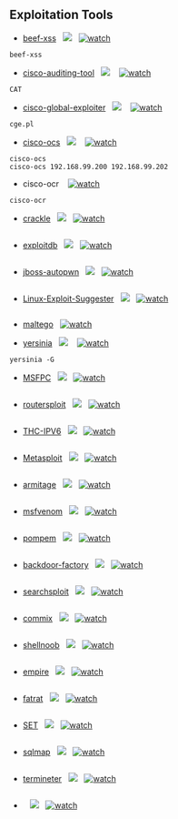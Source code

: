 ## Exploitation Tools

* [beef-xss](https://tools.kali.org/exploitation-tools/beef-xss)&nbsp;&nbsp;&nbsp;[![](https://raw.githubusercontent.com/hhhrrrttt222111/Ethical-Hacking-Tools/master/0/github.png?token=AKLVDP6I6CIJHEVIZR5WZH26VQW2S)](https://github.com/beefproject/beef)&nbsp;&nbsp; [![watch](https://raw.githubusercontent.com/hhhrrrttt222111/Ethical-Hacking-Tools/master/0/yt.png?token=AKLVDP6T4FQVCZ55NNCO72C6VQWHE)](https://www.youtube.com/watch?v=BzepbzdIoGc)
``` 
beef-xss
```
* [cisco-auditing-tool](https://tools.kali.org/vulnerability-analysis/cisco-auditing-tool)&nbsp;&nbsp;&nbsp;[![](https://raw.githubusercontent.com/hhhrrrttt222111/Ethical-Hacking-Tools/master/0/github.png?token=AKLVDP6I6CIJHEVIZR5WZH26VQW2S)](https://gitlab.com/kalilinux/packages/cisco-auditing-tool)&nbsp;&nbsp;&nbsp; [![watch](https://raw.githubusercontent.com/hhhrrrttt222111/Ethical-Hacking-Tools/master/0/yt.png?token=AKLVDP6T4FQVCZ55NNCO72C6VQWHE)](https://www.youtube.com/watch?v=a0dYrk3sIcQ)
``` 
CAT
```
* [cisco-global-exploiter](https://tools.kali.org/vulnerability-analysis/cisco-global-exploiter)&nbsp;&nbsp;&nbsp;[![](https://raw.githubusercontent.com/hhhrrrttt222111/Ethical-Hacking-Tools/master/0/github.png?token=AKLVDP6I6CIJHEVIZR5WZH26VQW2S)](https://gitlab.com/kalilinux/packages/cisco-global-exploiter)&nbsp;&nbsp;&nbsp; [![watch](https://raw.githubusercontent.com/hhhrrrttt222111/Ethical-Hacking-Tools/master/0/yt.png?token=AKLVDP6T4FQVCZ55NNCO72C6VQWHE)](https://www.youtube.com/watch?v=JX5Pl-rAJ_k)
``` 
cge.pl
```
* [cisco-ocs](https://tools.kali.org/vulnerability-analysis/cisco-ocs)&nbsp;&nbsp;&nbsp;[![](https://raw.githubusercontent.com/hhhrrrttt222111/Ethical-Hacking-Tools/master/0/github.png?token=AKLVDP6I6CIJHEVIZR5WZH26VQW2S)](https://gitlab.com/kalilinux/packages/cisco-ocs)&nbsp;&nbsp;&nbsp; [![watch](https://raw.githubusercontent.com/hhhrrrttt222111/Ethical-Hacking-Tools/master/0/yt.png?token=AKLVDP6T4FQVCZ55NNCO72C6VQWHE)](https://www.youtube.com/watch?v=yWug1YxXV0M)
``` 
cisco-ocs
cisco-ocs 192.168.99.200 192.168.99.202
```
* cisco-ocr &nbsp;&nbsp;&nbsp;[![watch](https://raw.githubusercontent.com/hhhrrrttt222111/Ethical-Hacking-Tools/master/0/yt.png?token=AKLVDP6T4FQVCZ55NNCO72C6VQWHE)](https://www.youtube.com/watch?v=8OCNp8c5MUk)
``` 
cisco-ocr
```
* [crackle](google.com)&nbsp;&nbsp;&nbsp;[![](https://raw.githubusercontent.com/hhhrrrttt222111/Ethical-Hacking-Tools/master/0/github.png?token=AKLVDP6I6CIJHEVIZR5WZH26VQW2S)](GIT)&nbsp;&nbsp; [![watch](https://raw.githubusercontent.com/hhhrrrttt222111/Ethical-Hacking-Tools/master/0/yt.png?token=AKLVDP6T4FQVCZ55NNCO72C6VQWHE)](YT)
``` 

```
* [exploitdb](google.com)&nbsp;&nbsp;&nbsp;[![](https://raw.githubusercontent.com/hhhrrrttt222111/Ethical-Hacking-Tools/master/0/github.png?token=AKLVDP6I6CIJHEVIZR5WZH26VQW2S)](GIT)&nbsp;&nbsp; [![watch](https://raw.githubusercontent.com/hhhrrrttt222111/Ethical-Hacking-Tools/master/0/yt.png?token=AKLVDP6T4FQVCZ55NNCO72C6VQWHE)](YT)
``` 

```
* [jboss-autopwn](google.com)&nbsp;&nbsp;&nbsp;[![](https://raw.githubusercontent.com/hhhrrrttt222111/Ethical-Hacking-Tools/master/0/github.png?token=AKLVDP6I6CIJHEVIZR5WZH26VQW2S)](GIT)&nbsp;&nbsp; [![watch](https://raw.githubusercontent.com/hhhrrrttt222111/Ethical-Hacking-Tools/master/0/yt.png?token=AKLVDP6T4FQVCZ55NNCO72C6VQWHE)](YT)
``` 

```
* [Linux-Exploit-Suggester](google.com)&nbsp;&nbsp;&nbsp;[![](https://raw.githubusercontent.com/hhhrrrttt222111/Ethical-Hacking-Tools/master/0/github.png?token=AKLVDP6I6CIJHEVIZR5WZH26VQW2S)](GIT)&nbsp;&nbsp; [![watch](https://raw.githubusercontent.com/hhhrrrttt222111/Ethical-Hacking-Tools/master/0/yt.png?token=AKLVDP6T4FQVCZ55NNCO72C6VQWHE)](YT)
``` 

```
* [maltego](https://www.maltego.com/?utm_source=paterva.com&utm_medium=referral&utm_campaign=301)&nbsp;&nbsp;&nbsp;[![watch](https://raw.githubusercontent.com/hhhrrrttt222111/Ethical-Hacking-Tools/master/0/yt.png?token=AKLVDP6T4FQVCZ55NNCO72C6VQWHE)](https://www.youtube.com/watch?v=zemNLx0-LRw)

* [yersinia](google.com)&nbsp;&nbsp;&nbsp;[![](https://raw.githubusercontent.com/hhhrrrttt222111/Ethical-Hacking-Tools/master/0/github.png?token=AKLVDP6I6CIJHEVIZR5WZH26VQW2S)](https://github.com/tomac/yersinia)&nbsp;&nbsp;&nbsp; [![watch](https://raw.githubusercontent.com/hhhrrrttt222111/Ethical-Hacking-Tools/master/0/yt.png?token=AKLVDP6T4FQVCZ55NNCO72C6VQWHE)](https://tools.kali.org/vulnerability-analysis/yersinia)
``` 
yersinia -G
```

* [MSFPC](google.com)&nbsp;&nbsp;&nbsp;[![](https://raw.githubusercontent.com/hhhrrrttt222111/Ethical-Hacking-Tools/master/0/github.png?token=AKLVDP6I6CIJHEVIZR5WZH26VQW2S)](GIT)&nbsp;&nbsp; [![watch](https://raw.githubusercontent.com/hhhrrrttt222111/Ethical-Hacking-Tools/master/0/yt.png?token=AKLVDP6T4FQVCZ55NNCO72C6VQWHE)](YT)
``` 

```
* [routersploit](google.com)&nbsp;&nbsp;&nbsp;[![](https://raw.githubusercontent.com/hhhrrrttt222111/Ethical-Hacking-Tools/master/0/github.png?token=AKLVDP6I6CIJHEVIZR5WZH26VQW2S)](GIT)&nbsp;&nbsp; [![watch](https://raw.githubusercontent.com/hhhrrrttt222111/Ethical-Hacking-Tools/master/0/yt.png?token=AKLVDP6T4FQVCZ55NNCO72C6VQWHE)](YT)
``` 

```
* [THC-IPV6](google.com)&nbsp;&nbsp;&nbsp;[![](https://raw.githubusercontent.com/hhhrrrttt222111/Ethical-Hacking-Tools/master/0/github.png?token=AKLVDP6I6CIJHEVIZR5WZH26VQW2S)](GIT)&nbsp;&nbsp; [![watch](https://raw.githubusercontent.com/hhhrrrttt222111/Ethical-Hacking-Tools/master/0/yt.png?token=AKLVDP6T4FQVCZ55NNCO72C6VQWHE)](YT)
``` 

```
* [Metasploit](google.com)&nbsp;&nbsp;&nbsp;[![](https://raw.githubusercontent.com/hhhrrrttt222111/Ethical-Hacking-Tools/master/0/github.png?token=AKLVDP6I6CIJHEVIZR5WZH26VQW2S)](GIT)&nbsp;&nbsp; [![watch](https://raw.githubusercontent.com/hhhrrrttt222111/Ethical-Hacking-Tools/master/0/yt.png?token=AKLVDP6T4FQVCZ55NNCO72C6VQWHE)](YT)
``` 

```
* [armitage](google.com)&nbsp;&nbsp;&nbsp;[![](https://raw.githubusercontent.com/hhhrrrttt222111/Ethical-Hacking-Tools/master/0/github.png?token=AKLVDP6I6CIJHEVIZR5WZH26VQW2S)](GIT)&nbsp;&nbsp; [![watch](https://raw.githubusercontent.com/hhhrrrttt222111/Ethical-Hacking-Tools/master/0/yt.png?token=AKLVDP6T4FQVCZ55NNCO72C6VQWHE)](YT)
``` 

```
* [msfvenom](google.com)&nbsp;&nbsp;&nbsp;[![](https://raw.githubusercontent.com/hhhrrrttt222111/Ethical-Hacking-Tools/master/0/github.png?token=AKLVDP6I6CIJHEVIZR5WZH26VQW2S)](GIT)&nbsp;&nbsp; [![watch](https://raw.githubusercontent.com/hhhrrrttt222111/Ethical-Hacking-Tools/master/0/yt.png?token=AKLVDP6T4FQVCZ55NNCO72C6VQWHE)](YT)
``` 

```
* [pompem](google.com)&nbsp;&nbsp;&nbsp;[![](https://raw.githubusercontent.com/hhhrrrttt222111/Ethical-Hacking-Tools/master/0/github.png?token=AKLVDP6I6CIJHEVIZR5WZH26VQW2S)](GIT)&nbsp;&nbsp; [![watch](https://raw.githubusercontent.com/hhhrrrttt222111/Ethical-Hacking-Tools/master/0/yt.png?token=AKLVDP6T4FQVCZ55NNCO72C6VQWHE)](YT)
``` 

```
* [backdoor-factory](google.com)&nbsp;&nbsp;&nbsp;[![](https://raw.githubusercontent.com/hhhrrrttt222111/Ethical-Hacking-Tools/master/0/github.png?token=AKLVDP6I6CIJHEVIZR5WZH26VQW2S)](GIT)&nbsp;&nbsp; [![watch](https://raw.githubusercontent.com/hhhrrrttt222111/Ethical-Hacking-Tools/master/0/yt.png?token=AKLVDP6T4FQVCZ55NNCO72C6VQWHE)](YT)
``` 

```
* [searchsploit](google.com)&nbsp;&nbsp;&nbsp;[![](https://raw.githubusercontent.com/hhhrrrttt222111/Ethical-Hacking-Tools/master/0/github.png?token=AKLVDP6I6CIJHEVIZR5WZH26VQW2S)](GIT)&nbsp;&nbsp; [![watch](https://raw.githubusercontent.com/hhhrrrttt222111/Ethical-Hacking-Tools/master/0/yt.png?token=AKLVDP6T4FQVCZ55NNCO72C6VQWHE)](YT)
``` 

```
* [commix](google.com)&nbsp;&nbsp;&nbsp;[![](https://raw.githubusercontent.com/hhhrrrttt222111/Ethical-Hacking-Tools/master/0/github.png?token=AKLVDP6I6CIJHEVIZR5WZH26VQW2S)](GIT)&nbsp;&nbsp; [![watch](https://raw.githubusercontent.com/hhhrrrttt222111/Ethical-Hacking-Tools/master/0/yt.png?token=AKLVDP6T4FQVCZ55NNCO72C6VQWHE)](YT)
``` 

```
* [shellnoob](google.com)&nbsp;&nbsp;&nbsp;[![](https://raw.githubusercontent.com/hhhrrrttt222111/Ethical-Hacking-Tools/master/0/github.png?token=AKLVDP6I6CIJHEVIZR5WZH26VQW2S)](GIT)&nbsp;&nbsp; [![watch](https://raw.githubusercontent.com/hhhrrrttt222111/Ethical-Hacking-Tools/master/0/yt.png?token=AKLVDP6T4FQVCZ55NNCO72C6VQWHE)](YT)
``` 

```
* [empire](google.com)&nbsp;&nbsp;&nbsp;[![](https://raw.githubusercontent.com/hhhrrrttt222111/Ethical-Hacking-Tools/master/0/github.png?token=AKLVDP6I6CIJHEVIZR5WZH26VQW2S)](GIT)&nbsp;&nbsp; [![watch](https://raw.githubusercontent.com/hhhrrrttt222111/Ethical-Hacking-Tools/master/0/yt.png?token=AKLVDP6T4FQVCZ55NNCO72C6VQWHE)](YT)
``` 

```
* [fatrat](google.com)&nbsp;&nbsp;&nbsp;[![](https://raw.githubusercontent.com/hhhrrrttt222111/Ethical-Hacking-Tools/master/0/github.png?token=AKLVDP6I6CIJHEVIZR5WZH26VQW2S)](GIT)&nbsp;&nbsp; [![watch](https://raw.githubusercontent.com/hhhrrrttt222111/Ethical-Hacking-Tools/master/0/yt.png?token=AKLVDP6T4FQVCZ55NNCO72C6VQWHE)](YT)
``` 

```
* [SET](google.com)&nbsp;&nbsp;&nbsp;[![](https://raw.githubusercontent.com/hhhrrrttt222111/Ethical-Hacking-Tools/master/0/github.png?token=AKLVDP6I6CIJHEVIZR5WZH26VQW2S)](GIT)&nbsp;&nbsp; [![watch](https://raw.githubusercontent.com/hhhrrrttt222111/Ethical-Hacking-Tools/master/0/yt.png?token=AKLVDP6T4FQVCZ55NNCO72C6VQWHE)](YT)
``` 

```
* [sqlmap](google.com)&nbsp;&nbsp;&nbsp;[![](https://raw.githubusercontent.com/hhhrrrttt222111/Ethical-Hacking-Tools/master/0/github.png?token=AKLVDP6I6CIJHEVIZR5WZH26VQW2S)](GIT)&nbsp;&nbsp; [![watch](https://raw.githubusercontent.com/hhhrrrttt222111/Ethical-Hacking-Tools/master/0/yt.png?token=AKLVDP6T4FQVCZ55NNCO72C6VQWHE)](YT)
``` 

```
* [termineter](google.com)&nbsp;&nbsp;&nbsp;[![](https://raw.githubusercontent.com/hhhrrrttt222111/Ethical-Hacking-Tools/master/0/github.png?token=AKLVDP6I6CIJHEVIZR5WZH26VQW2S)](GIT)&nbsp;&nbsp; [![watch](https://raw.githubusercontent.com/hhhrrrttt222111/Ethical-Hacking-Tools/master/0/yt.png?token=AKLVDP6T4FQVCZ55NNCO72C6VQWHE)](YT)
``` 

```
* [](google.com)&nbsp;&nbsp;&nbsp;[![](https://raw.githubusercontent.com/hhhrrrttt222111/Ethical-Hacking-Tools/master/0/github.png?token=AKLVDP6I6CIJHEVIZR5WZH26VQW2S)](GIT)&nbsp;&nbsp; [![watch](https://raw.githubusercontent.com/hhhrrrttt222111/Ethical-Hacking-Tools/master/0/yt.png?token=AKLVDP6T4FQVCZ55NNCO72C6VQWHE)](YT)
``` 

```
